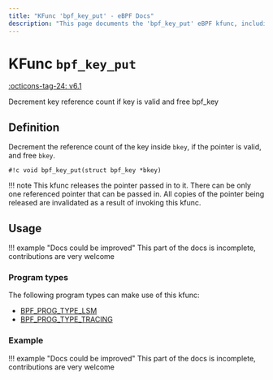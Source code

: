 ```yaml
---
title: "KFunc 'bpf_key_put' - eBPF Docs"
description: "This page documents the 'bpf_key_put' eBPF kfunc, including its defintion, usage, program types that can use it, and examples."
---
```

# KFunc `bpf_key_put`

<!-- [FEATURE_TAG](bpf_key_put) -->
[:octicons-tag-24: v6.1](https://github.com/torvalds/linux/commit/f3cf4134c5c6c47b9b5c7aa3cb2d67e107887a7b)
<!-- [/FEATURE_TAG] -->

Decrement key reference count if key is valid and free bpf_key

## Definition

Decrement the reference count of the key inside `bkey`, if the pointer is valid, and free `bkey`.

<!-- [KFUNC_DEF] -->
`#!c void bpf_key_put(struct bpf_key *bkey)`

!!! note
	This kfunc releases the pointer passed in to it. There can be only one referenced pointer that can be passed in. 
	All copies of the pointer being released are invalidated as a result of invoking this kfunc.
<!-- [/KFUNC_DEF] -->

## Usage

!!! example "Docs could be improved"
    This part of the docs is incomplete, contributions are very welcome

### Program types

The following program types can make use of this kfunc:

<!-- [KFUNC_PROG_REF] -->
- [BPF_PROG_TYPE_LSM](../program-type/BPF_PROG_TYPE_LSM.md)
- [BPF_PROG_TYPE_TRACING](../program-type/BPF_PROG_TYPE_TRACING.md)
<!-- [/KFUNC_PROG_REF] -->

### Example

!!! example "Docs could be improved"
    This part of the docs is incomplete, contributions are very welcome

